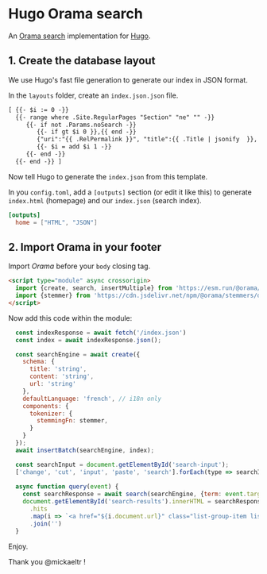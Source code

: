 # Hugo Orama search

An [Orama search](https://docs.orama.com/open-source) implementation for [Hugo](https://gohugo.io).

## 1. Create the database layout

We use Hugo's fast file generation to generate our index in JSON format.

In the `layouts` folder, create an `index.json.json` file.

```html
[ {{- $i := 0 -}}
  {{- range where .Site.RegularPages "Section" "ne" "" -}}
     {{- if not .Params.noSearch -}}
        {{- if gt $i 0 }},{{ end -}}
        {"uri":"{{ .RelPermalink }}", "title":{{ .Title | jsonify  }}, "content":{{ .Plain | htmlUnescape | jsonify }}, "tags": "{{ delimit .Params.tags ", " }}" }
        {{- $i = add $i 1 -}}
     {{- end -}}
  {{- end -}} ]
```

Now tell Hugo to generate the `index.json` from this template.

In you `config.toml`, add a `[outputs]` section (or edit it like this) to generate `index.html` (homepage) and our `index.json` (search index).

```toml
[outputs]
  home = ["HTML", "JSON"]
```

## 2. Import Orama in your footer

Import *Orama* before your `body` closing tag.

```html
<script type="module" async crossorigin>
  import {create, search, insertMultiple} from 'https://esm.run/@orama/orama@3';
  import {stemmer} from 'https://cdn.jsdelivr.net/npm/@orama/stemmers/dist/fr.js';
</script>
```

Now add this code within the module:

```js
  const indexResponse = await fetch('/index.json')
  const index = await indexResponse.json();

  const searchEngine = await create({
    schema: {
      title: 'string',
      content: 'string',
      url: 'string'
    },
    defaultLanguage: 'french', // i18n only
    components: {
      tokenizer: {
        stemmingFn: stemmer,
      }
    }
  });
  await insertBatch(searchEngine, index);

  const searchInput = document.getElementById('search-input');
  ['change', 'cut', 'input', 'paste', 'search'].forEach(type => searchInput.addEventListener(type, query));
  
  async function query(event) {
    const searchResponse = await search(searchEngine, {term: event.target.value, properties: '*'});
    document.getElementById('search-results').innerHTML = searchResponse
      .hits
      .map(i => `<a href="${i.document.url}" class="list-group-item list-group-item-action">${i.document.title}</a>`)
      .join('')
  }
```

Enjoy.

Thank you @mickaeltr !

